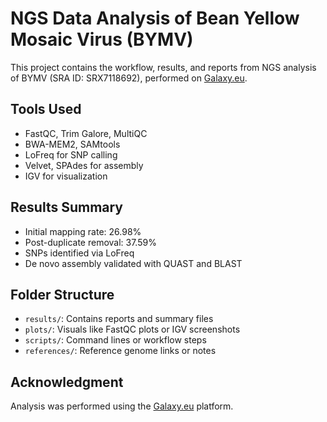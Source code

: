 # NGS Data Analysis of Bean Yellow Mosaic Virus (BYMV)

This project contains the workflow, results, and reports from NGS analysis of BYMV (SRA ID: SRX7118692), performed on [Galaxy.eu](https://usegalaxy.eu).

## Tools Used
- FastQC, Trim Galore, MultiQC
- BWA-MEM2, SAMtools
- LoFreq for SNP calling
- Velvet, SPAdes for assembly
- IGV for visualization

## Results Summary
- Initial mapping rate: 26.98%
- Post-duplicate removal: 37.59%
- SNPs identified via LoFreq
- De novo assembly validated with QUAST and BLAST

## Folder Structure
- `results/`: Contains reports and summary files
- `plots/`: Visuals like FastQC plots or IGV screenshots
- `scripts/`: Command lines or workflow steps
- `references/`: Reference genome links or notes

## Acknowledgment
Analysis was performed using the [Galaxy.eu](https://usegalaxy.eu) platform.

